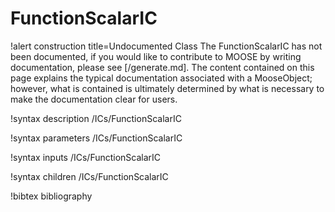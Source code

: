 <!-- MOOSE Documentation Stub: Remove this when content is added. -->

# FunctionScalarIC

!alert construction title=Undocumented Class
The FunctionScalarIC has not been documented, if you would like to contribute to MOOSE by
writing documentation, please see [/generate.md]. The content contained on this page explains
the typical documentation associated with a MooseObject; however, what is contained is ultimately
determined by what is necessary to make the documentation clear for users.

!syntax description /ICs/FunctionScalarIC

!syntax parameters /ICs/FunctionScalarIC

!syntax inputs /ICs/FunctionScalarIC

!syntax children /ICs/FunctionScalarIC

!bibtex bibliography
